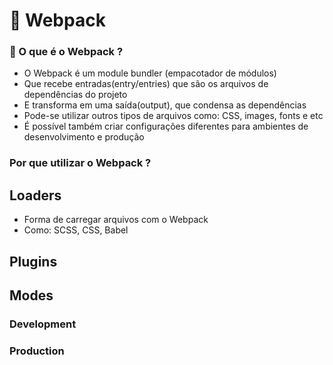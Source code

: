 # 🎲 Webpack

### 📄 O que é o Webpack ?

- O Webpack é um module bundler (empacotador de módulos)
- Que recebe entradas(entry/entries) que são os arquivos de dependências do projeto
- E transforma em uma saída(output), que condensa as dependências
- Pode-se utilizar outros tipos de arquivos como: CSS, images, fonts e etc
- É possível também criar configurações diferentes para ambientes de desenvolvimento e produção
  
### Por que utilizar o Webpack ?

## Loaders

- Forma de carregar arquivos com o Webpack
- Como: SCSS, CSS, Babel

## Plugins

## Modes

### Development

### Production
